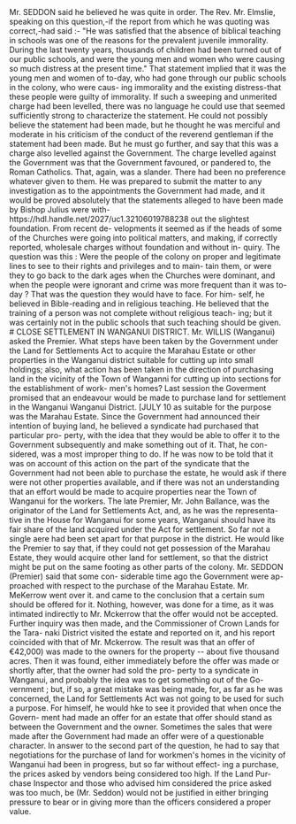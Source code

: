 <!-- PageNumber="238" --> <!-- PageHeader="Close Settlement in" --> <!-- PageHeader="[HOUSE.]" --> Mr. SEDDON said he believed he was quite in order. The Rev. Mr. Elmslie, speaking on this question,-if the report from which he was quoting was correct,-had said :- "He was satisfied that the absence of biblical teaching in schools was one of the reasons for the prevalent juvenile immorality. During the last twenty years, thousands of children had been turned out of our public schools, and were the young men and women who were causing so much distress at the present time." That statement implied that it was the young men and women of to-day, who had gone through our public schools in the colony, who were caus- ing immorality and the existing distress-that these people were guilty of immorality. If such a sweeping and unmerited charge had been levelled, there was no language he could use that seemed sufficiently strong to characterize the statement. He could not possibly believe the statement had been made, but he thought he was merciful and moderate in his criticism of the conduct of the reverend gentleman if the statement had been made. But he must go further, and say that this was a charge also levelled against the Government. The charge levelled against the Government was that the Government favoured, or pandered to, the Roman Catholics. That, again, was a slander. There had been no preference whatever given to them. He was prepared to submit the matter to any investigation as to the appointments the Government had made, and it would be proved absolutely that the statements alleged to have been made by Bishop Julius were with- https://hdl.handle.net/2027/uc1.32106019788238 out the slightest foundation. From recent de- velopments it seemed as if the heads of some of the Churches were going into political matters, and making, if correctly reported, wholesale charges without foundation and without in- quiry. The question was this : Were the people of the colony on proper and legitimate lines to see to their rights and privileges and to main- tain them, or were they to go back to the dark ages when the Churches were dominant, and when the people were ignorant and crime was more frequent than it was to-day ? That was the question they would have to face. For him- self, he believed in Bible-reading and in religious teaching. He believed that the training of a person was not complete without religious teach- ing; but it was certainly not in the public schools that such teaching should be given. # CLOSE SETTLEMENT IN WANGANUI DISTRICT. Mr. WILLIS (Wanganui) asked the Premier. What steps have been taken by the Government under the Land for Settlements Act to acquire the Marahau Estate or other properties in the Wanganui district suitable for cutting up into small holdings; also, what action has been taken in the direction of purchasing land in the vicinity of the Town of Wanganni for cutting up into sections for the establishment of work- men's homes? Last session the Goverment promised that an endeavour would be made to purchase land for settlement in the Wanganui Wanganui District. [JULY 10 as suitable for the purpose was the Marahau Estate. Since the Government had announced their intention of buying land, he believed a syndicate had purchased that particular pro- perty, with the idea that they would be able to offer it to the Government subsequently and make something out of it. That, he con- sidered, was a most improper thing to do. If he was now to be told that it was on account of this action on the part of the syndicate that the Government had not been able to purchase the estate, he would ask if there were not other properties available, and if there was not an understanding that an effort would be made to acquire properties near the Town of Wanganui for the workers. The late Premier, Mr. John Ballance, was the originator of the Land for Settlements Act, and, as he was the representa- tive in the House for Wanganui for some years, Wanganui should have its fair share of the land acquired under the Act for settlement. So far not a single aere had been set apart for that purpose in the district. He would like the Premier to say that, if they could not get possession of the Marahau Estate, they would acquire other land for settlement, so that the district might be put on the same footing as other parts of the colony. Mr. SEDDON (Premier) said that some con- siderable time ago the Government were ap- proached with respect to the purchase of the Marahau Estate. Mr. MeKerrow went over it. and came to the conclusion that a certain sum should be offered for it. Nothing, however, was done for a time, as it was intimated indirectly to Mr. Mckerrow that the offer would not be accepted. Further inquiry was then made, and the Commissioner of Crown Lands for the Tara- naki District visited the estate and reported on it, and his report coincided with that of Mr. Mckerrow. The result was that an offer of €42,000) was made to the owners for the property -- about five thousand acres. Then it was found, either immediately before the offer was made or shortly after, that the owner had sold the pro- perty to a syndicate in Wanganui, and probably the idea was to get something out of the Go- vernment ; but, if so, a great mistake was being made, for, as far as he was concerned, the Land for Settlements Act was not going to be used for such a purpose. For himself, he would hke to see it provided that when once the Govern- ment had made an offer for an estate that offer should stand as between the Government and the owner. Sometimes the sales that were made after the Government had made an offer were of a questionable character. In answer to the second part of the question, he had to say that negotiations for the purchase of land for workmen's homes in the vicinity of Wanganui had been in progress, but so far without effect- ing a purchase, the prices asked by vendors being considered too high. If the Land Pur- chase Inspector and those who advised him considered the price asked was too much, be (Mr. Seddon) would not be justified in either bringing pressure to bear or in giving more than the officers considered a proper value. 